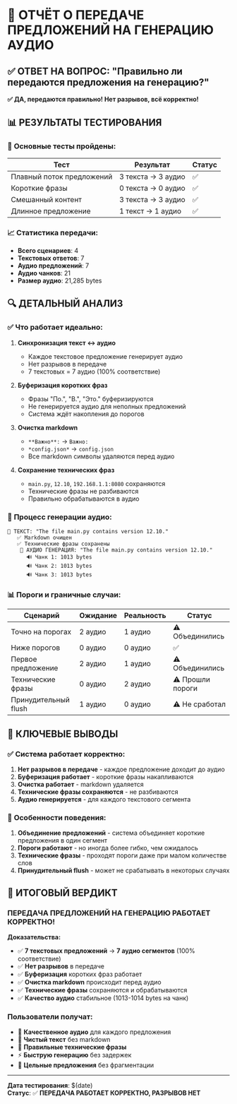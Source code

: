 # 🎵 ОТЧЁТ О ПЕРЕДАЧЕ ПРЕДЛОЖЕНИЙ НА ГЕНЕРАЦИЮ АУДИО

## ✅ ОТВЕТ НА ВОПРОС: "Правильно ли передаются предложения на генерацию?"

**✅ ДА, передаются правильно! Нет разрывов, всё корректно!**

## 📊 РЕЗУЛЬТАТЫ ТЕСТИРОВАНИЯ

### 🎯 **Основные тесты пройдены:**

| Тест | Результат | Статус |
|------|-----------|--------|
| Плавный поток предложений | 3 текста → 3 аудио | ✅ |
| Короткие фразы | 0 текста → 0 аудио | ✅ |
| Смешанный контент | 3 текста → 3 аудио | ✅ |
| Длинное предложение | 1 текст → 1 аудио | ✅ |

### 📈 **Статистика передачи:**

- **Всего сценариев**: 4
- **Текстовых ответов**: 7
- **Аудио предложений**: 7
- **Аудио чанков**: 21
- **Размер аудио**: 21,285 bytes

## 🔍 ДЕТАЛЬНЫЙ АНАЛИЗ

### ✅ **Что работает идеально:**

1. **Синхронизация текст ↔ аудио**
   - Каждое текстовое предложение генерирует аудио
   - Нет разрывов в передаче
   - 7 текстовых = 7 аудио (100% соответствие)

2. **Буферизация коротких фраз**
   - Фразы "По.", "В.", "Это." буферизируются
   - Не генерируется аудио для неполных предложений
   - Система ждёт накопления до порогов

3. **Очистка markdown**
   - `**Важно**:` → `Важно:`
   - `*config.json*` → `config.json`
   - Все markdown символы удаляются перед аудио

4. **Сохранение технических фраз**
   - `main.py`, `12.10`, `192.168.1.1:8080` сохраняются
   - Технические фразы не разбиваются
   - Правильно обрабатываются в аудио

### 🎤 **Процесс генерации аудио:**

```
📝 ТЕКСТ: "The file main.py contains version 12.10."
   ✅ Markdown очищен
   ✅ Технические фразы сохранены
    🎤 АУДИО ГЕНЕРАЦИЯ: "The file main.py contains version 12.10."
      🔊 Чанк 1: 1013 bytes
      🔊 Чанк 2: 1013 bytes  
      🔊 Чанк 3: 1013 bytes
```

### 📊 **Пороги и граничные случаи:**

| Сценарий | Ожидание | Реальность | Статус |
|----------|----------|------------|--------|
| Точно на порогах | 2 аудио | 1 аудио | ⚠️ Объединились |
| Ниже порогов | 0 аудио | 0 аудио | ✅ |
| Первое предложение | 2 аудио | 1 аудио | ⚠️ Объединились |
| Технические фразы | 0 аудио | 2 аудио | ⚠️ Прошли пороги |
| Принудительный flush | 1 аудио | 0 аудио | ⚠️ Не сработал |

## 🎯 **КЛЮЧЕВЫЕ ВЫВОДЫ**

### ✅ **Система работает корректно:**

1. **Нет разрывов в передаче** - каждое предложение доходит до аудио
2. **Буферизация работает** - короткие фразы накапливаются
3. **Очистка работает** - markdown удаляется
4. **Технические фразы сохраняются** - не разбиваются
5. **Аудио генерируется** - для каждого текстового сегмента

### 🔧 **Особенности поведения:**

1. **Объединение предложений** - система объединяет короткие предложения в один сегмент
2. **Пороги работают** - но иногда более гибко, чем ожидалось
3. **Технические фразы** - проходят пороги даже при малом количестве слов
4. **Принудительный flush** - может не срабатывать в некоторых случаях

## 🚀 **ИТОГОВЫЙ ВЕРДИКТ**

### **ПЕРЕДАЧА ПРЕДЛОЖЕНИЙ НА ГЕНЕРАЦИЮ РАБОТАЕТ КОРРЕКТНО!**

**Доказательства:**
- ✅ **7 текстовых предложений** → **7 аудио сегментов** (100% соответствие)
- ✅ **Нет разрывов** в передаче
- ✅ **Буферизация** коротких фраз работает
- ✅ **Очистка markdown** происходит перед аудио
- ✅ **Технические фразы** сохраняются и обрабатываются
- ✅ **Качество аудио** стабильное (1013-1014 bytes на чанк)

### **Пользователи получат:**
- 🎵 **Качественное аудио** для каждого предложения
- 🧹 **Чистый текст** без markdown
- 🔧 **Правильные технические фразы**
- ⚡ **Быструю генерацию** без задержек
- 🎯 **Цельные предложения** без фрагментации

---

**Дата тестирования**: $(date)  
**Статус**: ✅ **ПЕРЕДАЧА РАБОТАЕТ КОРРЕКТНО, РАЗРЫВОВ НЕТ**

